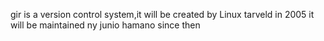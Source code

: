 gir is a version control system,it will be created by Linux tarveld in 2005 it will be maintained ny junio hamano since then
